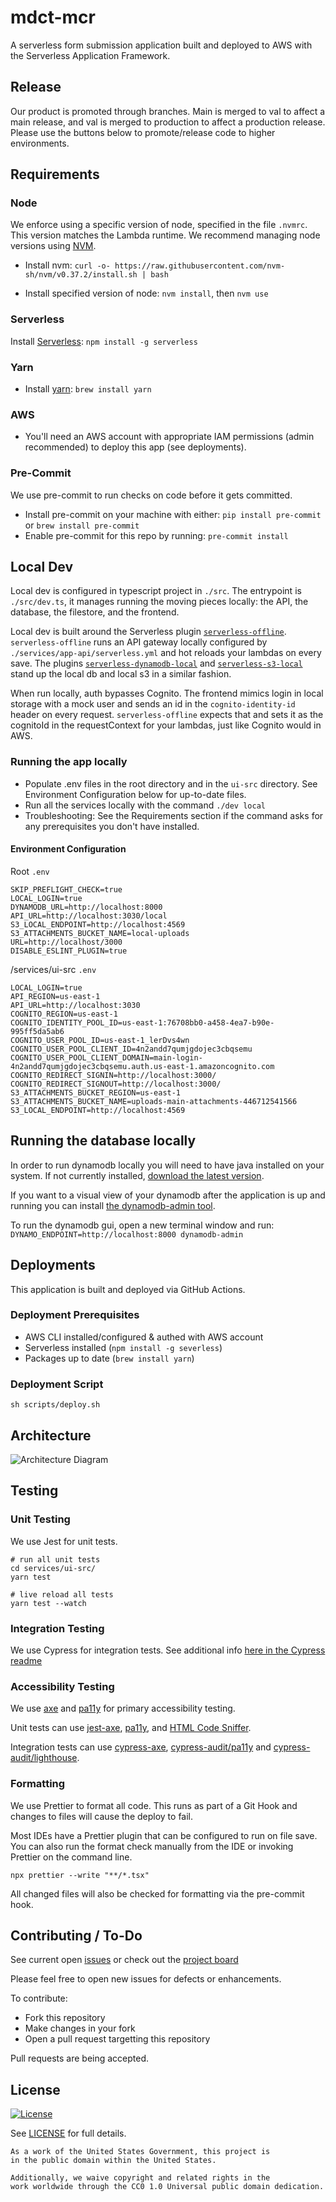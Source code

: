 # mdct-mcr

A serverless form submission application built and deployed to AWS with the Serverless Application Framework.

## Release

Our product is promoted through branches. Main is merged to val to affect a main release, and val is merged to production to affect a production release. Please use the buttons below to promote/release code to higher environments.<br />

## Requirements

### Node
We enforce using a specific version of node, specified in the file `.nvmrc`. This version matches the Lambda runtime. We recommend managing node versions using [NVM](https://github.com/nvm-sh/nvm#installing-and-updating).

- Install nvm: `curl -o- https://raw.githubusercontent.com/nvm-sh/nvm/v0.37.2/install.sh | bash`

- Install specified version of node: `nvm install`, then `nvm use`

### Serverless
Install [Serverless](https://www.serverless.com/framework/docs/providers/aws/guide/installation/): `npm install -g serverless`

### Yarn
- Install [yarn](https://classic.yarnpkg.com/en/docs/install/): `brew install yarn`

### AWS
- You'll need an AWS account with appropriate IAM permissions (admin recommended) to deploy this app (see deployments).

### Pre-Commit
We use pre-commit to run checks on code before it gets committed.

- Install pre-commit on your machine with either: `pip install pre-commit` or `brew install pre-commit`
- Enable pre-commit for this repo by running: `pre-commit install`

## Local Dev

Local dev is configured in typescript project in `./src`. The entrypoint is `./src/dev.ts`, it manages running the moving pieces locally: the API, the database, the filestore, and the frontend.

Local dev is built around the Serverless plugin [`serverless-offline`](https://github.com/dherault/serverless-offline). `serverless-offline` runs an API gateway locally configured by `./services/app-api/serverless.yml` and hot reloads your lambdas on every save. The plugins [`serverless-dynamodb-local`](https://github.com/99x/serverless-dynamodb-local) and [`serverless-s3-local`](https://github.com/ar90n/serverless-s3-local) stand up the local db and local s3 in a similar fashion.

When run locally, auth bypasses Cognito. The frontend mimics login in local storage with a mock user and sends an id in the `cognito-identity-id` header on every request. `serverless-offline` expects that and sets it as the cognitoId in the requestContext for your lambdas, just like Cognito would in AWS.

### Running the app locally

- Populate .env files in the root directory and in the `ui-src` directory. See Environment Configuration below for up-to-date files.
- Run all the services locally with the command `./dev local`
- Troubleshooting: See the Requirements section if the command asks for any prerequisites you don't have installed.

#### Environment Configuration

Root `.env`
```
SKIP_PREFLIGHT_CHECK=true
LOCAL_LOGIN=true
DYNAMODB_URL=http://localhost:8000
API_URL=http://localhost:3030/local
S3_LOCAL_ENDPOINT=http://localhost:4569
S3_ATTACHMENTS_BUCKET_NAME=local-uploads
URL=http://localhost/3000
DISABLE_ESLINT_PLUGIN=true
```

/services/ui-src `.env`
```
LOCAL_LOGIN=true
API_REGION=us-east-1
API_URL=http://localhost:3030
COGNITO_REGION=us-east-1
COGNITO_IDENTITY_POOL_ID=us-east-1:76708bb0-a458-4ea7-b90e-995ff5da5ab6
COGNITO_USER_POOL_ID=us-east-1_lerDvs4wn
COGNITO_USER_POOL_CLIENT_ID=4n2andd7qumjgdojec3cbqsemu
COGNITO_USER_POOL_CLIENT_DOMAIN=main-login-4n2andd7qumjgdojec3cbqsemu.auth.us-east-1.amazoncognito.com
COGNITO_REDIRECT_SIGNIN=http://localhost:3000/
COGNITO_REDIRECT_SIGNOUT=http://localhost:3000/
S3_ATTACHMENTS_BUCKET_REGION=us-east-1
S3_ATTACHMENTS_BUCKET_NAME=uploads-main-attachments-446712541566
S3_LOCAL_ENDPOINT=http://localhost:4569
```

## Running the database locally

In order to run dynamodb locally you will need to have java installed on your system. If not currently installed, [download the latest version](https://java.com/en/download/).

If you want to a visual view of your dynamodb after the application is up and running you can install [the dynamodb-admin tool](https://www.npmjs.com/package/dynamodb-admin).

To run the dynamodb gui, open a new terminal window and run: `DYNAMO_ENDPOINT=http://localhost:8000 dynamodb-admin`

## Deployments

This application is built and deployed via GitHub Actions.

### Deployment Prerequisites

- AWS CLI installed/configured & authed with AWS account
- Serverless installed (`npm install -g severless`)
- Packages up to date (`brew install yarn`)

### Deployment Script
`sh scripts/deploy.sh`

## Architecture

![Architecture Diagram](./.images/architecture.svg?raw=true)

## Testing

### Unit Testing

We use Jest for unit tests.

```
# run all unit tests
cd services/ui-src/
yarn test

# live reload all tests
yarn test --watch
```

### Integration Testing

We use Cypress for integration tests. See additional info [here in the Cypress readme](./tests/cypress/README.md)

### Accessibility Testing

We use [axe](https://www.deque.com/axe/) and [pa11y](https://github.com/pa11y/pa11y) for primary accessibility testing.

Unit tests can use [jest-axe](), [pa11y](https://github.com/pa11y/pa11y), and [HTML Code Sniffer](https://squizlabs.github.io/HTML_CodeSniffer/).

Integration tests can use [cypress-axe](https://github.com/component-driven/cypress-axe), [cypress-audit/pa11y](https://mfrachet.github.io/cypress-audit/guides/pa11y/installation.html) and [cypress-audit/lighthouse](https://mfrachet.github.io/cypress-audit/guides/lighthouse/installation.html).

### Formatting

We use Prettier to format all code. This runs as part of a Git Hook and changes to files will cause the deploy to fail.

Most IDEs have a Prettier plugin that can be configured to run on file save. You can also run the format check manually from the IDE or invoking Prettier on the command line.

```
npx prettier --write "**/*.tsx"
```

All changed files will also be checked for formatting via the pre-commit hook.

## Contributing / To-Do

See current open [issues](https://github.com/mdial89f/quickstart-serverless/issues) or check out the [project board](https://github.com/mdial89f/quickstart-serverless/projects/1)

Please feel free to open new issues for defects or enhancements.

To contribute:

- Fork this repository
- Make changes in your fork
- Open a pull request targetting this repository

Pull requests are being accepted.

## License

[![License](https://img.shields.io/badge/License-CC0--1.0--Universal-blue.svg)](https://creativecommons.org/publicdomain/zero/1.0/legalcode)

See [LICENSE](LICENSE.md) for full details.

```text
As a work of the United States Government, this project is
in the public domain within the United States.

Additionally, we waive copyright and related rights in the
work worldwide through the CC0 1.0 Universal public domain dedication.
```
